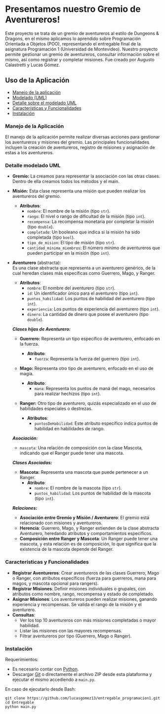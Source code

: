 # Presentamos nuestro Gremio de Aventureros!

Este proyecto se trata de un gremio de aventureros al estilo de Dungeons & Dragons, en el mismo aplicamos lo aprendido sobre Programación Orientada a Objetos (POO), representando el entregable final de la asignatura Programación 1 (Universidad de Montevideo). Nuestro proyecto permite gestionar un gremio de aventureros, consultar información sobre el mismo, así como registrar y completar misiones. Fue creado por Augusto Calastretti y Lucas Gómez.

## Uso de la Aplicación

- [Manejo de la aplicación](#manejo-de-la-aplicación)
- [Modelado (UML)](https://github.com/lucasgomez13/entregable_programacion1/raw/master/ModeladoUML.jpg)
- [Detalle sobre el modelado UML](#detalle-modelado-uml)
- [Características y Funcionalidades](#características-y-funcionalidades)
- [Instalación](#instalación)

### Manejo de la Aplicación

El manejo de la aplicación permite realizar diversas acciones para gestionar los aventureros y misiones del gremio. Las principales funcionalidades incluyen la creación de aventureros, registro de misiones y asignación de estas a los aventureros.

### Detalle modelado UML

- **Gremio:** La creamos para representar la asociación con las otras clases. Dentro de ella creamos todos los métodos y el main.

- **Misión:**
  Esta clase representa una misión que pueden realizar los aventureros del gremio.
  - **Atributos**:
    - `nombre`: El nombre de la misión (tipo `str`).
    - `rango`: El nivel o rango de dificultad de la misión (tipo `int`).
    - `recompensa`: La recompensa monetaria por completar la misión (tipo `double`).
    - `completado`: Un booleano que indica si la misión ha sido completada (tipo `bool`).
    - `tipo_de_mision`: El tipo de misión (tipo `str`).
    - `cantidad_minima_miembros`: El número mínimo de aventureros que pueden participar en la misión (tipo `int`).

- **Aventurero** (abstracta):  
  Es una clase abstracta que representa a un aventurero genérico, de la cual heredan clases más específicas como Guerrero, Mago, y Ranger.  
  - **Atributos**:
    - `nombre`: El nombre del aventurero (tipo `str`).
    - `id`: Un identificador único para el aventurero (tipo `int`).
    - `puntos_habilidad`: Los puntos de habilidad del aventurero (tipo `int`).
    - `experiencia`: Los puntos de experiencia del aventurero (tipo `int`).
    - `dinero`: La cantidad de dinero que posee el aventurero (tipo `double`).

  ***Clases hijas de Aventurero:***
  
  - **Guerrero:** Representa un tipo específico de aventurero, enfocado en la fuerza.
    - **Atributo**:  
      - `fuerza`: Representa la fuerza del guerrero (tipo `int`).
  
  - **Mago:** Representa otro tipo de aventurero, enfocado en el uso de magia.
    - **Atributo**:  
      - `mana`: Representa los puntos de maná del mago, necesarios para realizar hechizos (tipo `int`).
  
  - **Ranger:** Otro tipo de aventurero, quizás especializado en el uso de habilidades especiales o destrezas.
    - **Atributos**:
      - `puntosDeHabilidad`: Este atributo específico indica puntos de habilidad en habilidades de rango.
  
  ***Asociación:***
  
  - `mascota`: Una relación de composición con la clase Mascota, indicando que el Ranger puede tener una mascota.

  ***Clases Asociadas:***

  - **Mascota:** Representa una mascota que puede pertenecer a un Ranger.
    - **Atributo**:  
      - `nombre`: El nombre de la mascota (tipo `str`).
      - `puntos_habilidad`: Los puntos de habilidad de la mascota (tipo `int`).
  
  ***Relaciones:***
  
  - **Asociación entre Gremio y Misión / Aventurero**: El gremio está relacionado con misiones y aventureros.
  - **Herencia**: Guerrero, Mago, y Ranger extienden de la clase abstracta Aventurero, heredando atributos y comportamientos específicos.
  - **Composición entre Ranger y Mascota**: Un Ranger puede tener una mascota, y esta relación es de composición, lo que significa que la existencia de la mascota depende del Ranger.

### Características y Funcionalidades

- **Registrar Aventureros**: Crear aventureros de las clases Guerrero, Mago o Ranger, con atributos específicos (fuerza para guerreros, mana para magos, y mascota opcional para rangers).
- **Registrar Misiones**: Definir misiones individuales o grupales, con atributos como nombre, rango, recompensa y estado de completado.
- **Asignar Misiones**: Los aventureros pueden realizar misiones, ganando experiencia y recompensas. Se valida el rango de la misión y el aventurero.
- **Consultas**:
  - Ver los top 10 aventureros con más misiones completadas o mayor habilidad.
  - Listar las misiones con las mayores recompensas.
  - Filtrar aventureros por tipo (Guerrero, Mago o Ranger).

### Instalación

Requerimientos:
- Es necesario contar con [Python](https://www.python.org/downloads/).
- Descargar [Git](https://gitforwindows.org/) o directamente el archivo ZIP desde esta plataforma y ejecutar el mismo accediendo a `main.py`.

En caso de ejecutarlo desde Bash:

```
git clone https://github.com/lucasgomez13/entregable_programacion1.git
cd Entregable
python main.py

